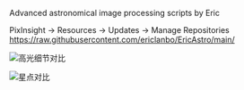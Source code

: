 Advanced astronomical image processing scripts by Eric

PixInsight → Resources → Updates → Manage Repositories
https://raw.githubusercontent.com/ericlanbo/EricAstro/main/

![高光细节对比](https://github.com/user-attachments/assets/ba9d18f7-0158-4de0-9714-9213be56674e)


![星点对比](https://github.com/user-attachments/assets/84ba9fbe-32db-4137-aebb-ff587f027e0a)
